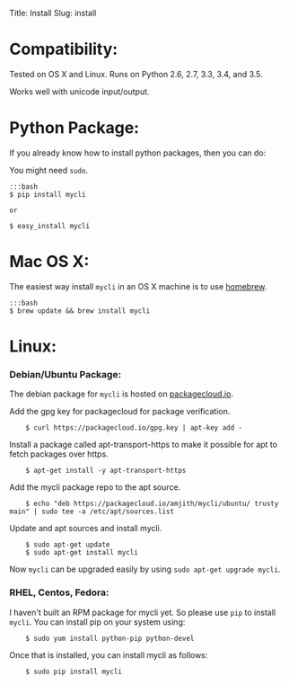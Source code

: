 Title: Install
Slug: install

# Compatibility:

Tested on OS X and Linux. Runs on Python 2.6, 2.7, 3.3, 3.4, and 3.5.

Works well with unicode input/output.

# Python Package:

If you already know how to install python packages, then you can do:

You might need ``sudo``. 

    :::bash
    $ pip install mycli

    or 

    $ easy_install mycli


# Mac OS X:

The easiest way install ``mycli`` in an OS X machine is to use [homebrew].

    :::bash
    $ brew update && brew install mycli

# Linux:

### Debian/Ubuntu Package:

The debian package for `mycli` is hosted on [packagecloud.io](https://packagecloud.io/).

Add the gpg key for packagecloud for package verification.

```
    $ curl https://packagecloud.io/gpg.key | apt-key add -
```
    
Install a package called apt-transport-https to make it possible for apt to fetch packages over https.

```
    $ apt-get install -y apt-transport-https
```

Add the mycli package repo to the apt source.

```
    $ echo "deb https://packagecloud.io/amjith/mycli/ubuntu/ trusty main" | sudo tee -a /etc/apt/sources.list
```

Update and apt sources and install mycli.

```
    $ sudo apt-get update
    $ sudo apt-get install mycli
```

Now `mycli` can be upgraded easily by using ``sudo apt-get upgrade mycli``.

### RHEL, Centos, Fedora:

I haven't built an RPM package for mycli yet. So please use `pip` to install `mycli`. You can install pip on your system using:

```
    $ sudo yum install python-pip python-devel
```

Once that is installed, you can install mycli as follows:

```
    $ sudo pip install mycli
```

[homebrew]: http://brew.sh/
